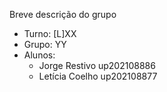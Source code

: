 Breve descrição do grupo

* Turno: [L]XX
* Grupo: YY
* Alunos:
    - Jorge Restivo up202108886 
    - Letícia Coelho up202108877
